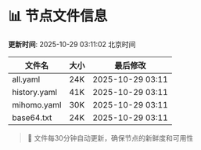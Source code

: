 # 📊 节点文件信息

**更新时间**: 2025-10-29 03:11:02 北京时间

| 文件名 | 大小 | 最后修改 |
|--------|------|----------|
| all.yaml | 24K | 2025-10-29 03:11 |
| history.yaml | 41K | 2025-10-29 03:11 |
| mihomo.yaml | 30K | 2025-10-29 03:11 |
| base64.txt | 24K | 2025-10-29 03:11 |

> 🔄 文件每30分钟自动更新，确保节点的新鲜度和可用性
